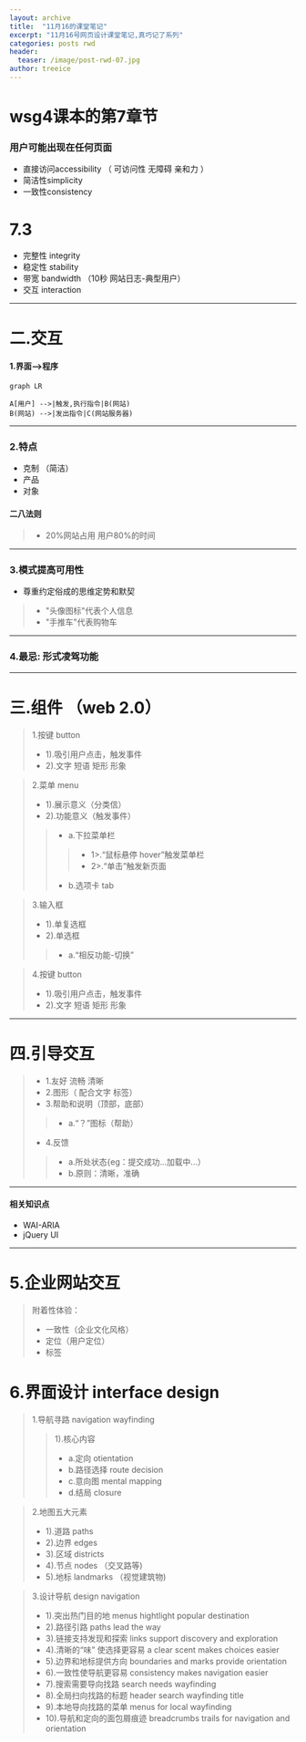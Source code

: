 ```yaml
---
layout: archive
title:  "11月16的课堂笔记"
excerpt: "11月16号网页设计课堂笔记,真巧记了系列"
categories: posts rwd
header:
  teaser: /image/post-rwd-07.jpg
author: treeice
---
```


#  wsg4课本的第7章节

### 用户可能出现在任何页面

 - 直接访问accessibility   （ 可访问性 无障碍 亲和力 ）
 - 简洁性simplicity 
 - 一致性consistency

# 7.3 
 -  完整性  integrity  
 -  稳定性  stability
 -  带宽    bandwidth   （10秒 网站日志-典型用户） 
 -  交互    interaction
---

# 二.交互

#### 1.界面-->程序

```
graph LR 

A[用户] -->|触发,执行指令|B(网站)
B(网站) -->|发出指令|C(网站服务器)

```
---
### 2.特点

 - 克制 （简洁） 
 - 产品   
 - 对象

#### 二八法则 

 > - 20%网站占用 用户80%的时间 

---
### 3.模式提高可用性

- 尊重约定俗成的思维定势和默契 
 > - "头像图标"代表个人信息   
 > - "手推车"代表购物车

---

### 4.**最忌**: 形式凌驾功能

---
# 三.组件 （web 2.0）

 > 1.按键 button
 > - 1).吸引用户点击，触发事件
 > - 2).文字 短语 矩形 形象
 
 > 2.菜单  menu
 > - 1).展示意义（分类信）
 > - 2).功能意义（触发事件）
 > > - a.下拉菜单栏 
 > > > - 1>.“鼠标悬停 hover”触发菜单栏
 > > > - 2>.“单击”触发新页面     
 > > - b.选项卡 tab
				       
 > 3.输入框
 > - 1).单复选框
 > - 2).单选框 
 > > - a.“相反功能-切换”
 
 > 4.按键 button
 > - 1).吸引用户点击，触发事件
 > - 2).文字 短语 矩形 形象

---

# 四.引导交互

> - 1.友好 流畅 清晰
> - 2.图形（ 配合文字 标签）
> - 3.帮助和说明（顶部，底部）
> > - a.“？”图标（帮助）
> - 4.反馈
> > - a.所处状态{eg：提交成功...加载中...）
> > - b.原则：清晰，准确
---
#### 相关知识点

- WAI-ARIA
- jQuery UI
---

# 5.企业网站交互

> 附着性体验：
> - 一致性（企业文化风格） 
> - 定位（用户定位） 
> - 标签

# 6.界面设计  interface design

> 1.导航寻路  navigation wayfinding
>> 1).核心内容
>>- a.定向      otientation
>>- b.路径选择  route decision
>>- c.意向图    mental mapping
>>- d.结局      closure

> 2.地图五大元素
>- 1).道路 paths	
>- 2).边界 edges
>- 3).区域 districts					
>- 4).节点 nodes    （交叉路等)
>- 5).地标 landmarks （视觉建筑物)

> 3.设计导航 design navigation
>- 1).突出热门目的地    	 	 menus hightlight popular destination
> - 2).路径引路           	 	 paths lead the way
>- 3).链接支持发现和探索    	 links support discovery and exploration
>- 4).清晰的“味” 使选择更容易      a clear scent makes choices easier
>- 5).边界和地标提供方向 		 boundaries and marks provide orientation		
>- 6).一致性使导航更容易 		 consistency makes navigation easier
>- 7).搜索需要导向找路   		 search needs wayfinding	
>- 8).全局扫向找路的标题		 header search wayfinding title
>- 9).本地导向找路的菜单		 menus for local wayfinding
>- 10).导航和定向的面包屑痕迹	 breadcrumbs trails for navigation and orientation
			



